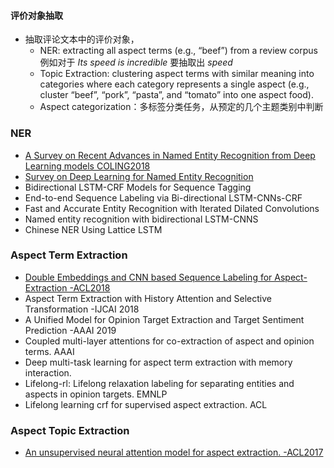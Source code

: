 #### 评价对象抽取
- 抽取评论文本中的评价对象，
    - NER: extracting all aspect terms (e.g., “beef”) from a review corpus
    例如对于 _Its speed is incredible_ 要抽取出 _speed_
    - Topic Extraction: clustering aspect terms with similar meaning into categories
    where each category represents a single aspect
    (e.g., cluster “beef”, “pork”, “pasta”, and “tomato” into one aspect food).
    - Aspect categorization：多标签分类任务，从预定的几个主题类别中判断


### NER
- [A Survey on Recent Advances in Named Entity Recognition from Deep Learning models COLING2018](SurveyonDeepLearningforNamedEntityRecognition.md)
- [Survey on Deep Learning for Named Entity Recognition](SurveyonDeepLearningforNamedEntityRecognition.md)
- Bidirectional LSTM-CRF Models for Sequence Tagging
- End-to-end Sequence Labeling via Bi-directional LSTM-CNNs-CRF
- Fast and Accurate Entity Recognition with Iterated Dilated Convolutions
- Named entity recognition with bidirectional LSTM-CNNS
- Chinese NER Using Lattice LSTM

### Aspect Term Extraction
- [Double Embeddings and CNN based Sequence Labeling for Aspect-Extraction -ACL2018](DoubleEmbeddingsandCNNbasedSequenceLabelingforAspectExtraction.md)
- Aspect Term Extraction with History Attention and Selective Transformation -IJCAI 2018
- A Unified Model for Opinion Target Extraction and Target Sentiment Prediction -AAAI 2019
- Coupled multi-layer attentions for co-extraction of aspect and opinion terms. AAAI
- Deep multi-task learning for aspect term extraction with memory interaction.
- Lifelong-rl: Lifelong relaxation labeling for separating entities and aspects in opinion targets. EMNLP
- Lifelong learning crf for supervised aspect extraction. ACL

### Aspect Topic Extraction
- [An unsupervised neural attention model for aspect extraction. -ACL2017](AnUnsupervisedNeuralAttentionModelforAspectExtraction.md)